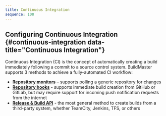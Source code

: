 ```yaml
---
title: Continuous Integration
sequence: 100
---
```


## Configuring Continuous Integration {#continuous-integration data-title="Continuous Integration"}

Continuous Integration (CI) is the concept of automatically creating a build immediately following a commit to a source control system. BuildMaster supports 3 methods to achieve a fully-automated CI workflow:
    
 - **[Repository monitors](continuous-integration/repository-monitors)** – supports	polling a generic repository for changes
 - **[Repository hooks](continuous-integration/repository-hooks)** - supports immediate build creation from GitHub or GitLab, but may require support for incoming push notification requests from the internet
 - **[Release &amp; Build API](/support/documentation/buildmaster/reference/api/release-and-build)** - the most general method to create builds from a third-party system, whether TeamCity, Jenkins, TFS, or others
    

